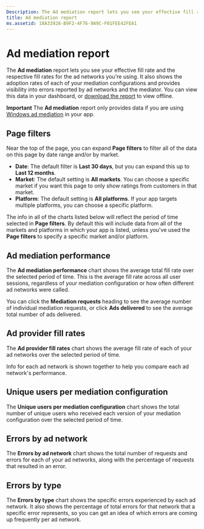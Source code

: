 ```yaml
---
Description: The Ad mediation report lets you see your effective fill rate and the respective fill rates for the ad networks you're using.
title: Ad mediation report
ms.assetid: 18A33928-B9F2-4F76-9A9C-F01FEE42FEA1
---
```


# Ad mediation report


The **Ad mediation** report lets you see your effective fill rate and the respective fill rates for the ad networks you're using. It also shows the adoption rates of each of your mediation configurations and provides visibility into errors reported by ad networks and the mediator. You can view this data in your dashboard, or [download the report](download-analytic-reports.md) to view offline.

**Important**  The **Ad mediation** report only provides data if you are using [Windows ad mediation](https://msdn.microsoft.com/library/windows/apps/xaml/dn864359) in your app.

 

## Page filters


Near the top of the page, you can expand **Page filters** to filter all of the data on this page by date range and/or by market.

-   **Date**: The default filter is **Last 30 days**, but you can expand this up to **Last 12 months**.
-   **Market**: The default setting is **All markets**. You can choose a specific market if you want this page to only show ratings from customers in that market.
-   **Platform**: The default setting is **All platforms**. If your app targets multiple platforms, you can choose a specific platform.

The info in all of the charts listed below will reflect the period of time selected in **Page filters**. By default this will include data from all of the markets and platforms in which your app is listed, unless you've used the **Page filters** to specify a specific market and/or platform.

## Ad mediation performance


The **Ad mediation performance** chart shows the average total fill rate over the selected period of time. This is the average fill rate across all user sessions, regardless of your mediation configuration or how often different ad networks were called.

You can click the **Mediation requests** heading to see the average number of individual mediation requests, or click **Ads delivered** to see the average total number of ads delivered.

## Ad provider fill rates


The **Ad provider fill rates** chart shows the average fill rate of each of your ad networks over the selected period of time.

Info for each ad network is shown together to help you compare each ad network's performance.

## Unique users per mediation configuration


The **Unique users per mediation configuration** chart shows the total number of unique users who received each version of your mediation configuration over the selected period of time.

## Errors by ad network


The **Errors by ad network** chart shows the total number of requests and errors for each of your ad networks, along with the percentage of requests that resulted in an error.

## Errors by type


The **Errors by type** chart shows the specific errors experienced by each ad network. It also shows the percentage of total errors for that network that a specific error represents, so you can get an idea of which errors are coming up frequently per ad network.

 

 




<!--HONumber=Mar16_HO1-->
